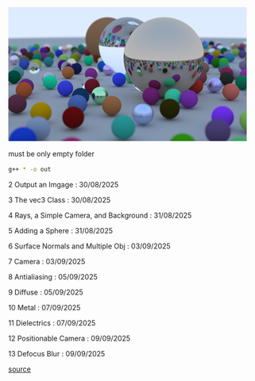 ![img](img.png)

must be only empty folder

```bash
g++ * -o out
```

2 Output an Imgage : 30/08/2025

3 The vec3 Class : 30/08/2025

4 Rays, a Simple Camera, and Background : 31/08/2025

5 Adding a Sphere : 31/08/2025

6 Surface Normals and Multiple Obj : 03/09/2025

7 Camera : 03/09/2025

8 Antialiasing : 05/09/2025

9 Diffuse : 05/09/2025

10 Metal : 07/09/2025

11 Dielectrics : 07/09/2025

12 Positionable Camera : 09/09/2025

13 Defocus Blur : 09/09/2025

[source](https://raytracing.github.io/books/RayTracingInOneWeekend.html)
